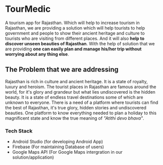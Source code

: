 # TourMedic
A tourism app for Rajasthan. Which will help to increase tourism in Rajasthan, we are providing a solution which will help tourists to help government and people to show their ancient heritage and culture to tourists who are visiting from different places. And it will also **help to discover unseen beauties of Rajasthan**. With the help of solution that we are providing **one can easily plan and manage his/her trip without worrying about any thing else**.

## The Problem that we are addressing ##
Rajasthan is rich in culture and ancient heritage. It is a state of royalty, luxury and heroism. The tourist places in Rajasthan are famous around the world, for it's glory and grandeur but what lies undiscovered is the hidden beauty. It is a state of endless travel destinations some of which are unknown to everyone. There is a need of a platform where tourists can find the best of Rajasthan, it's true glory, hidden stories and undiscovered beauties. One platform to know everything needed to plan a holiday to this magnificent state and know the true meaning of *"Atithi devo bhava"*.

### Tech Stack ###
* Android Studio (for developing Android App)
* Firebase (For maintaining Database of users)
* Google Maps API (For Google Maps intergration in our solution/application) 

